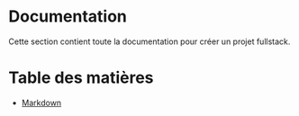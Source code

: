 # Documentation
Cette section contient toute la documentation pour créer un projet fullstack.

# Table des matières
- [Markdown](002_markdown.md)

